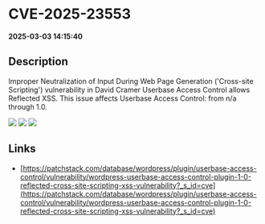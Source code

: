 # CVE-2025-23553

**2025-03-03 14:15:40**

## Description
Improper Neutralization of Input During Web Page Generation ('Cross-site Scripting') vulnerability in David Cramer Userbase Access Control allows Reflected XSS. This issue affects Userbase Access Control: from n/a through 1.0.

![](https://img.shields.io/static/v1?label=Score&message=7.1&color=red)
![](https://img.shields.io/static/v1?label=Severity&message=HIGH&color=red)
![](https://img.shields.io/static/v1?label=CWE&message=XSS&color=green)

## Links
- [https://patchstack.com/database/wordpress/plugin/userbase-access-control/vulnerability/wordpress-userbase-access-control-plugin-1-0-reflected-cross-site-scripting-xss-vulnerability?_s_id=cve](https://patchstack.com/database/wordpress/plugin/userbase-access-control/vulnerability/wordpress-userbase-access-control-plugin-1-0-reflected-cross-site-scripting-xss-vulnerability?_s_id=cve)
